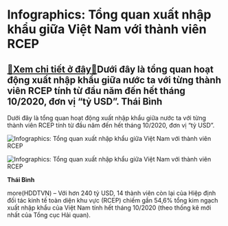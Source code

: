 Infographics: Tổng quan xuất nhập khẩu giữa Việt Nam với thành viên RCEP
========================================================================

[:gift:Xem chi tiết ở đây:gift:](https://hddtvn.com/infographics-tong-quan-xuat-nhap-khau-giua-viet-nam-voi-thanh-vien-rcep/)Dưới đây là tổng quan hoạt động xuất nhập khẩu giữa nước ta với từng thành viên RCEP tính từ đầu năm đến hết tháng 10/2020, đơn vị “tỷ USD”. Thái Bình
------------------------------------------------------------------------------------------------------------------------------------------------------


Dưới đây là tổng quan hoạt động xuất nhập khẩu giữa nước ta với từng thành viên RCEP tính từ đầu năm đến hết tháng 10/2020, đơn vị “tỷ USD”.





![Infographics: Tổng quan xuất nhập khẩu giữa Việt Nam với thành viên RCEP](https://hddtvn.com/wp-content/uploads/2021/01/0952_c1456e8f4575db59df3d28c080593f36-0.jpg "Infographics: Tổng quan xuất nhập khẩu giữa Việt Nam với thành viên RCEP")






![Infographics: Tổng quan xuất nhập khẩu giữa Việt Nam với thành viên RCEP](https://hddtvn.com/wp-content/uploads/2021/01/0957_c1456e8f4575db59df3d28c080593f36-1.jpg "Infographics: Tổng quan xuất nhập khẩu giữa Việt Nam với thành viên RCEP")




**Thái Bình**



more(HDDTVN) – Với hơn 240 tỷ USD, 14 thành viên còn lại của Hiệp định đối tác kinh tế toàn diện khu vực (RCEP) chiếm gần 54,6% tổng kim ngạch xuất nhập khẩu của Việt Nam tính hết tháng 10/2020 (theo thống kê mới nhất của Tổng cục Hải quan).

